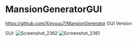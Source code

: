 # MansionGeneratorGUI
https://github.com/Xinyuuu7/MansionGenerator GUI Version

GUI:
![Screenshot_2362](https://github.com/user-attachments/assets/37ce93c5-5563-4ae7-96c0-e868b32e388a)
![Screenshot_2361](https://github.com/user-attachments/assets/10c2b4e4-a744-4a95-b0dd-f4506f7818fa)

